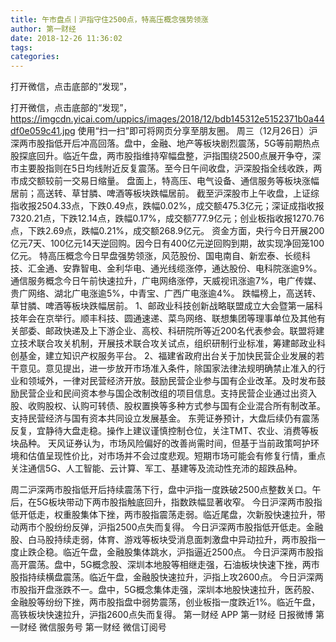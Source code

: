 ```yaml
---
title: 午市盘点丨沪指守住2500点，特高压概念强势领涨
author: 第一财经
date: 2018-12-26 11:36:02
tags: 
categories: 
---
```

打开微信，点击底部的“发现”，
<!-- more -->
打开微信，点击底部的“发现”，
https://imgcdn.yicai.com/uppics/images/2018/12/bdb145312e5152371b0a44df0e059c41.jpg
使用“扫一扫”即可将网页分享至朋友圈。
周三（12月26日）沪深两市股指低开后冲高回落。盘中，金融、地产等板块剧烈震荡，5G等前期热点股探底回升。临近午盘，两市股指维持窄幅盘整，沪指围绕2500点展开争夺，深市主要股指则在5日均线附近反复震荡。至今日午间收盘，沪深股指全线收跌，两市成交额较前一交易日缩量。
盘面上，特高压、电气设备、通信服务等板块涨幅居前；高送转、草甘膦、啤酒等板块跌幅居前。
截至沪深股市上午收盘，上证综指收报2504.33点，下跌0.49点，跌幅0.02%，成交额475.3亿元；深证成指收报7320.21点，下跌12.14点，跌幅0.17%，成交额777.9亿元；创业板指收报1270.76点，下跌2.69点，跌幅0.21%，成交额268.9亿元。
资金方面，央行今日开展200亿元7天、100亿元14天逆回购。因今日有400亿元逆回购到期，故实现净回笼100亿元。
特高压概念今日早盘强势领涨，风范股份、国电南自、新宏泰、长缆科技、汇金通、安靠智电、金利华电、通光线缆涨停，通达股份、电科院涨逾9%。
通信服务概念今日午前快速拉升，广电网络涨停，天威视讯涨逾7%，电广传媒、贵广网络、湖北广电涨逾5%，中青宝、广西广电涨逾4%。
跌幅榜上，高送转、草甘膦、啤酒等板块跌幅居前。
1、邮政业科技创新战略联盟成立大会暨第一届科技年会在京举行。顺丰科技、圆通速递、菜鸟网络、联想集团等理事单位及其他有关部委、邮政快递及上下游企业、高校、科研院所等近200名代表参会。联盟将建立技术联合攻关机制，开展技术联合攻关试点，组织研制行业标准，筹建邮政业科创基金，建立知识产权服务平台。
2、福建省政府出台关于加快民营企业发展的若干意见。意见提出，进一步放开市场准入条件，除国家法律法规明确禁止准入的行业和领域外，一律对民营经济开放。鼓励民营企业参与国有企业改革。及时发布鼓励民营企业和民间资本参与国企改制改组的项目信息。支持民营企业通过出资入股、收购股权、认购可转债、股权置换等多种方式参与国有企业混合所有制改革。支持民营经济与国有资本共同设立发展基金。
东莞证券预计，大盘后续仍有震荡反复，宜静待大盘走稳。操作上建议谨慎控制仓位，关注TMT、农业、消费等板块品种。
天风证券认为，市场风险偏好的改善尚需时间，但基于当前政策呵护环境和估值呈现性价比，对市场并不会过度悲观。短期市场可能会有修复行情，重点关注通信5G、人工智能、云计算、军工、基建等及流动性充沛的超跌品种。
 
 
周二沪深两市股指低开后持续震荡下行，盘中沪指一度跌破2500点整数关口。午后，在5G板块带动下两市股指触底回升，指数跌幅显著收窄。
今日沪深两市股指低开低走，权重股集体下挫，两市股指震荡走弱。临近尾盘，次新股快速拉升，带动两市个股纷纷反弹，沪指2500点失而复得。
今日沪深两市股指低开低走。金融股、白马股持续走弱，体育、游戏等板块受消息面刺激盘中异动拉升，两市股指一度止跌企稳。临近午盘，金融股集体跳水，沪指逼近2500点。
今日沪深两市股指高开震荡。盘中，5G概念股、深圳本地股等相继走强，石油板块快速下挫，两市股指持续横盘震荡。临近午盘，金融股快速拉升，沪指上攻2600点。
今日沪深两市股指开盘涨跌不一。盘中，5G概念集体走强，深圳本地股快速拉升，医药股、金融股等纷纷下挫，两市股指盘中弱势震荡，创业板指一度跌近1%。临近午盘，高铁板块快速拉升，沪指2600点失而复得。
第一财经
APP
第一财经
日报微博
第一财经
微信服务号
第一财经
微信订阅号
